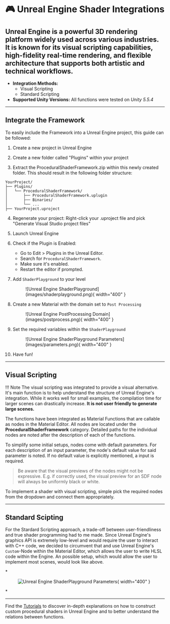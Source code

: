 # 🎮 Unreal Engine Shader Integrations

Unreal Engine is a powerful 3D rendering platform widely used across various industries. It is known for its visual scripting capabilities, high-fidelity real-time rendering, and flexible architecture that supports both artistic and technical workflows.
---

- **Integration Methods:** 
    - Visual Scripting
    - Standard Scripting 
- **Supported Unity Versions:** All functions were tested on *Unity 5.5.4* 

---

## Integrate the Framework

To easily include the Framework into a Unreal Engine project, this guide can be followed:

1. Create a new project in Unreal Engine

2. Create a new folder called "Plugins" within your project

3. Extract the ProceduralShaderFramework.zip within this newly created folder. This should result in the following folder structure:
```
YourProject/
├── Plugins/
│   └── ProceduralShaderFramework/
│       ├── ProceduralShaderFramework.uplugin
│       ├── Binaries/
│       └── ...
├── YourProject.uproject
```

4. Regenerate your project:
Right-click your .uproject file and pick "Generate Visual Studio project files"


5. Launch Unreal Engine 

6. Check if the Plugin is Enabled: 
    - Go to Edit > Plugins in the Unreal Editor.
    - Search for ```ProceduralShaderFramework```.
    - Make sure it's enabled.
    - Restart the editor if prompted.

7. Add ```ShaderPlayground``` to your level


    <figure markdown="span">
        ![Unreal Engine ShaderPlayground](images/shaderplayground.png){ width="400" }
    </figure>

8. Create a new Material with the domain set to ```Post Processing```

    <figure markdown="span">
        ![Unreal Engine PostProcessing Domain](images/postprocess.png){ width="400" }
    </figure>

9. Set the required variables within the ```ShaderPlayground```

    <figure markdown="span">
        ![Unreal Engine ShaderPlayground Parameters](images/parameters.png){ width="400" }
    </figure>

10. Have fun!

---

## Visual Scripting

!!! Note
    The visual scripting was integrated to provide a visual alternative. It's main function is to help understand the structure of Unreal Engine's integration. While it works well for small examples, the compilation time for larger scenes can drastically increase. **It is not user friendly to generate large scenes.**

The functions have been integrated as Material Functions that are callable as nodes in the Material Editor. All nodes are located under the **ProceduralShaderFramework** category. Detailed paths for the individual nodes are noted after the description of each of the functions. 

To simplify some initial setups, nodes come with default parameters. For each description of an input parameter, the node's default value for said parameter is noted. If no default value is explicitly mentioned, a input is required.

> Be aware that the visual previews of the nodes might not be expressive. E.g. if correctly used, the visual preview for an SDF node will always be uniformly black or white.

To implement a shader with visual scripting, simple pick the required nodes from the dropdown and connect them appropriately.

---


## Standard Scipting
For the Stardard Scripting approach, a trade-off between user-friendliness and true shader programming had to me made. Since Unreal Engine's graphics API is extremely low-level and would require the user to interact with C++ code, we decided to circumvent that and use Unreal Engine's ```Custom```-Node within the Material Editor, which allows the user to write HLSL code within the Engine. An possible setup, which would allow the user to implement most scenes, would look like above.

*<figure markdown="span">
![Unreal Engine ShaderPlayground Parameters](images/parameters.png){ width="400" }
</figure>*



---

Find the [Tutorials](unreal/tutorials/christmasTree.md) to discover in-depth explanations on how to construct custom procedural shaders in Unreal Engine and to better understand the relations between functions.

